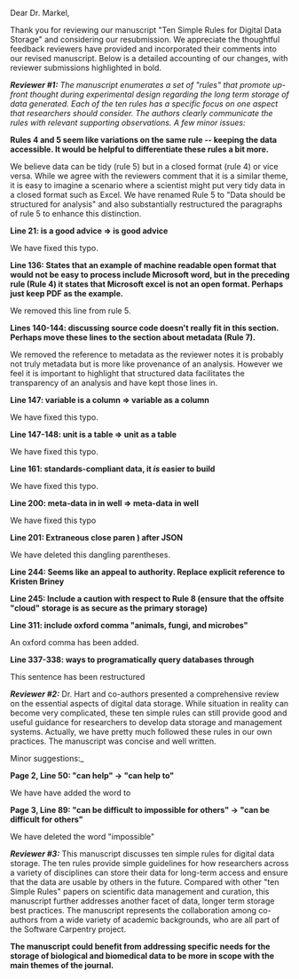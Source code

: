 Dear Dr. Markel,

Thank you for reviewing our manuscript "Ten Simple Rules for Digital Data Storage" and considering our resubmission. We appreciate the thoughtful feedback reviewers have provided and incorporated their comments into our revised manuscript. Below is a detailed accounting of our changes, with reviewer submissions highlighted in bold.


**_Reviewer #1:_** _The manuscript enumerates a set of "rules" that promote up-front thought during experimental design regarding the long term storage of data generated. Each of the ten rules has a specific focus on one aspect that researchers should consider. The authors clearly communicate the rules with relevant supporting observations.
A few minor issues:_

**Rules 4 and 5 seem like variations on the same rule -- keeping the data accessible. It would be helpful to differentiate these rules a bit more.**

 We believe data can be tidy (rule 5) but in a closed format (rule 4) or vice versa.  While we agree with the reviewers comment that it is a similar theme, it is easy to imagine a scenario where a scientist might put very tidy data in a closed format such as Excel. We have renamed Rule 5 to "Data should be structured for analysis" and also substantially restructured the paragraphs of rule 5 to enhance this distinction.


**Line 21: is a good advice => is good advice**

We have fixed this typo.

**Line 136: States that an example of machine readable open format that would not be easy to process include Microsoft word, but in the preceding rule (Rule 4) it states that Microsoft excel is not an open format. Perhaps just keep PDF as the example.**

We removed this line from rule 5.

**Lines 140-144: discussing source code doesn't really fit in this section. Perhaps move these lines to the section about metadata (Rule 7).**

We removed the reference to metadata as the reviewer notes it is probably not truly metadata but is more like provenance of an analysis. However we feel it is important to highlight that structured data facilitates the transparency of an analysis and have kept those lines in.

**Line 147: variable is a column => variable as a column**

We have fixed this typo.

**Line 147-148: unit is a table => unit as a table**

We have fixed this typo.

**Line 161: standards-compliant data, it _is_ easier to build**

We have fixed this typo.

**Line 200: meta-data in in well => meta-data in well**

We have fixed this typo

**Line 201: Extraneous close paren ) after JSON**

We have deleted this dangling parentheses.

**Line 244: Seems like an appeal to authority. Replace explicit reference to Kristen Briney**

**Line 245: Include a caution with respect to Rule 8 (ensure that the offsite "cloud" storage is as secure as the primary storage)**

**Line 311: include oxford comma "animals, fungi, and microbes"**

An oxford comma has been added.

**Line 337-338: ways to programatically query databases through**

This sentence has been restructured


**_Reviewer #2:_** Dr. Hart and co-authors presented a comprehensive review on the essential aspects of digital data storage. While situation in reality can become very complicated, these ten simple rules can still provide good and useful guidance for researchers to develop data storage and management systems. Actually, we have pretty much followed these rules in our own practices. The manuscript was concise and well written.

Minor suggestions:_

**Page 2, Line 50: "can help" -> "can help to"**

We have have added the word to

**Page 3, Line 89: "can be difficult to impossible for others" -> "can be difficult for others"**

We have deleted the word "impossible"

**_Reviewer #3:_** This manuscript discusses ten simple rules for digital data storage. The ten rules provide simple guidelines for how researchers across a variety of disciplines can store their data for long-term access and ensure that the data are usable by others in the future. Compared with other "ten Simple Rules" papers on scientific data management and curation, this manuscript further addresses another facet of data, longer term storage best practices. The manuscript represents the collaboration among co-authors from a wide variety of academic backgrounds, who are all part of the Software Carpentry project.

**The manuscript could benefit from addressing specific needs for the storage of biological and biomedical data to be more in scope with the main themes of the journal.**
